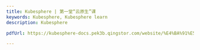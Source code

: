 ```yaml
---
title: Kubesphere | 第一堂“云原生”课
keywords: Kubesphere, Kubesphere learn
description: Kubesphere

pdfUrl: https://kubesphere-docs.pek3b.qingstor.com/website/%E4%BA%91%E5%8E%9F%E7%94%9F%E8%AF%BE%E7%A8%8B/lesson1/Lab_Docker%20%E8%BF%90%E8%A1%8C%E7%8E%AF%E5%A2%83%E5%AE%89%E8%A3%85%E4%B8%8E%E4%BD%BF%E7%94%A8_20201019.pdf

---
```


